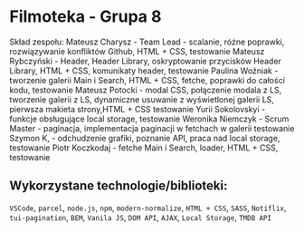 # Filmoteka - Grupa 8

Skład zespołu:
Mateusz Charysz - Team Lead - scalanie, różne poprawki, rozwiązywanie konfliktów Github, HTML + CSS, testowanie
Mateusz Rybczyński - Header, Header Library, oskryptowanie przycisków Header Library, HTML + CSS, komunikaty header, testowanie
Paulina Woźniak - tworzenie galerii Main i Search, HTML + CSS, fetche, poprawki do całości kodu, testowanie
Mateusz Potocki - modal CSS, połączenie modala z LS, tworzenie galerii z LS, dynamiczne usuwanie z wyświetlonej galerii LS, pierwsza makieta strony,HTML + CSS testowanie
Yurii Sokolovskyi - funkcje obsługujące local storage, testowanie
Weronika Niemczyk - Scrum Master - paginacja, implementacja paginacji w fetchach w galerii testowanie
Szymon K, - odchudzenie grafiki, poznanie API, praca nad local storage, testowanie
Piotr Koczkodaj - fetche Main i Search, loader, HTML + CSS, testowanie


## Wykorzystane technologie/biblioteki:

`VSCode`, `parcel`, `node.js`, `npm`, `modern-normalize`, `HTML + CSS`, `SASS`, `Notiflix`, `tui-pagination`, `BEM`, `Vanila JS`, `DOM API`, `AJAX`, `Local Storage`, `TMDB API`

